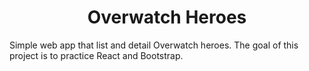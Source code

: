 <h1 align="center">Overwatch Heroes</h1>
<p>Simple web app that list and detail Overwatch heroes. The goal of this project is to practice React and Bootstrap.</p>
